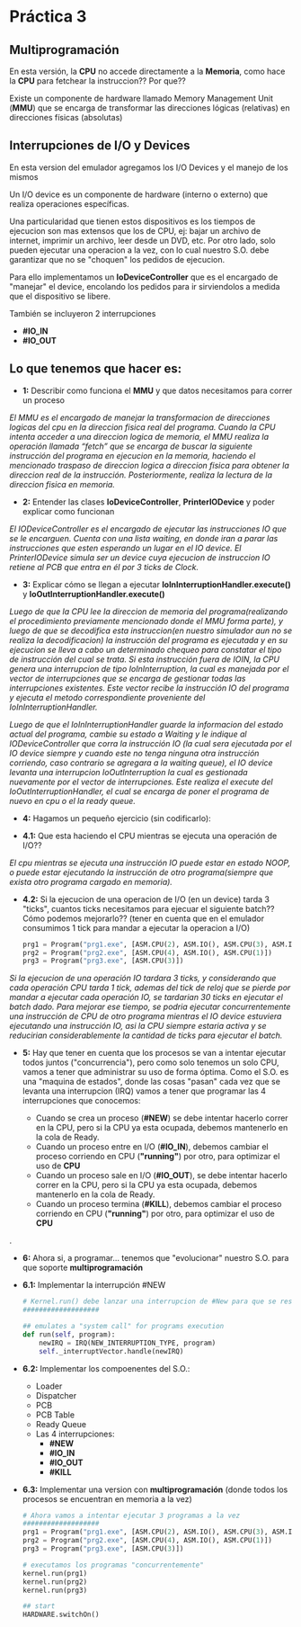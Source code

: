# Práctica 3
## Multiprogramación


En esta versión, la __CPU__ no accede directamente a la __Memoria__, como hace la __CPU__ para fetchear la instruccion?? Por que??

Existe un componente de hardware llamado Memory Management Unit (__MMU__) que se encarga de transformar las direcciones lógicas (relativas)  en direcciones físicas (absolutas)



## Interrupciones de I/O y Devices

En esta version del emulador agregamos los I/O Devices y el manejo de los mismos

Un I/O device es un componente de hardware (interno o externo) que realiza operaciones específicas.

Una particularidad que tienen estos dispositivos es los tiempos de ejecucion son mas extensos que los de CPU, ej: bajar un archivo de internet, imprimir un archivo, leer desde un DVD, etc.
Por otro lado, solo pueden ejecutar una operacion a la vez, con lo cual nuestro S.O. debe garantizar que no se "choquen" los pedidos de ejecucion.

Para ello implementamos un __IoDeviceController__ que es el encargado de "manejar" el device, encolando los pedidos para ir sirviendolos a medida que el dispositivo se libere.


También se incluyeron 2 interrupciones 

- __#IO_IN__
- __#IO_OUT__



## Lo que tenemos que hacer es:

- __1:__ Describir como funciona el __MMU__ y que datos necesitamos para correr un proceso

<em>El  MMU es el encargado de manejar la transformacion de direcciones logicas del cpu en la direccion fisica real del programa. 
Cuando la CPU intenta acceder a una direccion logica de memoria, el MMU realiza la operación llamada “fetch” que se encarga de buscar la siguiente instrucción del programa en ejecucion en la memoria, haciendo el mencionado traspaso de direccion logica a direccion fisica para obtener la direccion real de la instrucción. Posteriormente, realiza la lectura de la direccion fisica en memoria. </em>

- __2:__ Entender las clases __IoDeviceController__, __PrinterIODevice__ y poder explicar como funcionan

<em>El IODeviceController es el encargado de ejecutar las instrucciones IO que se le encarguen. Cuenta con una lista waiting, en donde iran a parar las instrucciones que esten esperando un lugar en el IO device. El PrinterIODevice simula ser un device cuya ejecucion de instruccion IO retiene al PCB que entra en él por 3 ticks de Clock.</em>

- __3:__ Explicar cómo se llegan a ejecutar __IoInInterruptionHandler.execute()__ y  __IoOutInterruptionHandler.execute()__

<em> Luego de que la CPU lee la direccion de memoria del programa(realizando el procedimiento previamente mencionado donde el MMU forma parte), y luego de que se decodifica esta instruccion(en nuestro simulador aun no se realiza la decodificacion) la instrucción del programa es ejecutada y en su ejecucion se lleva a cabo un determinado chequeo para constatar el tipo de instrucción del cual se trata. Si esta instrucción fuera de IOIN, la CPU genera una interrupcion de tipo IoInInterruption, la cual es manejada por el vector de interrupciones que se encarga de gestionar todas las interrupciones existentes. Este vector recibe la instrucción IO del programa y ejecuta el metodo correspondiente proveniente del IoInInterruptionHandler.</em>  

<em> Luego de que el IoInInterruptionHandler guarde la informacion del estado actual del programa, cambie su estado a Waiting y le indique al IODeviceController que corra la instrucción IO (la cual sera ejecutada por el IO device siempre y cuando este no tenga ninguna otra instrucción corriendo, caso contrario se agregara a la waiting queue), el IO device levanta una interrupcion IoOutInterruption la cual es gestionada nuevamente por el vector de interrupciones. Este realiza el execute del IoOutInterruptionHandler, el cual se encarga de poner el programa de nuevo en cpu o el la ready queue.  </em>

- __4:__    Hagamos un pequeño ejercicio (sin codificarlo):

- __4.1:__ Que esta haciendo el CPU mientras se ejecuta una operación de I/O??

<em> El cpu mientras se ejecuta una instrucción IO puede estar en estado NOOP, o puede estar ejecutando la instrucción de otro programa(siempre que exista otro programa cargado en memoria). </em>

- __4.2:__ Si la ejecucion de una operacion de I/O (en un device) tarda 3 "ticks", cuantos ticks necesitamos para ejecuar el siguiente batch?? Cómo podemos mejorarlo??
    (tener en cuenta que en el emulador consumimos 1 tick para mandar a ejecutar la operacion a I/O)

    ```python
    prg1 = Program("prg1.exe", [ASM.CPU(2), ASM.IO(), ASM.CPU(3), ASM.IO(), ASM.CPU(2)])
    prg2 = Program("prg2.exe", [ASM.CPU(4), ASM.IO(), ASM.CPU(1)])
    prg3 = Program("prg3.exe", [ASM.CPU(3)])
    ```

<em>Si la ejecucion de una operación IO tardara 3 ticks, y considerando que cada operación CPU tarda 1 tick, ademas del tick de reloj que se pierde por mandar a ejecutar cada operación IO, se tardarian 30 ticks en ejecutar el batch dado. Para mejorar ese tiempo, se podria ejecutar concurrentemente una instrucción de CPU de otro programa mientras el IO device estuviera ejecutando una instrucción IO, asi la CPU siempre estaria activa y se reducirian considerablemente la cantidad de ticks para ejecutar el batch. </em>


- __5:__ Hay que tener en cuenta que los procesos se van a intentar ejecutar todos juntos ("concurrencia"), pero como solo tenemos un solo CPU, vamos a tener que administrar su uso de forma óptima.
      Como el S.O. es una "maquina de estados", donde las cosas "pasan" cada vez que se levanta una interrupcion (IRQ) vamos a tener que programar las 4 interrupciones que conocemos:  
    
    - Cuando se crea un proceso (__#NEW__) se debe intentar hacerlo correr en la CPU, pero si la CPU ya esta ocupada, debemos mantenerlo en la cola de Ready.
    - Cuando un proceso entre en I/O (__#IO_IN__), debemos cambiar el proceso corriendo en CPU (__"running"__) por otro, para optimizar el uso de __CPU__
    - Cuando un proceso sale en I/O (__#IO_OUT__), se debe intentar hacerlo correr en la CPU, pero si la CPU ya esta ocupada, debemos mantenerlo en la cola de Ready.
    - Cuando un proceso termina (__#KILL__), debemos cambiar el proceso corriendo en CPU (__"running"__) por otro, para optimizar el uso de __CPU__

.

- __6:__ Ahora si, a programar... tenemos que "evolucionar" nuestro S.O. para que soporte __multiprogramación__  

- __6.1:__ Implementar la interrupción #NEW
    ```python
    # Kernel.run() debe lanzar una interrupcion de #New para que se resuelva luego por el S.O. 
    ###################

    ## emulates a "system call" for programs execution
    def run(self, program):
        newIRQ = IRQ(NEW_INTERRUPTION_TYPE, program)
        self._interruptVector.handle(newIRQ)
    ```

- __6.2:__ Implementar los compoenentes del S.O.: 
    - Loader
    - Dispatcher
    - PCB
    - PCB Table
    - Ready Queue
    - Las 4 interrupciones: 
        - __#NEW__ 
        - __#IO_IN__
        - __#IO_OUT__
        - __#KILL__



- __6.3:__        Implementar una version con __multiprogramación__ (donde todos los procesos se encuentran en memoria a la vez)


    ```python
    # Ahora vamos a intentar ejecutar 3 programas a la vez
    ###################
    prg1 = Program("prg1.exe", [ASM.CPU(2), ASM.IO(), ASM.CPU(3), ASM.IO(), ASM.CPU(2)])
    prg2 = Program("prg2.exe", [ASM.CPU(4), ASM.IO(), ASM.CPU(1)])
    prg3 = Program("prg3.exe", [ASM.CPU(3)])

    # executamos los programas "concurrentemente"
    kernel.run(prg1)
    kernel.run(prg2)
    kernel.run(prg3)

    ## start
    HARDWARE.switchOn()

    ```
